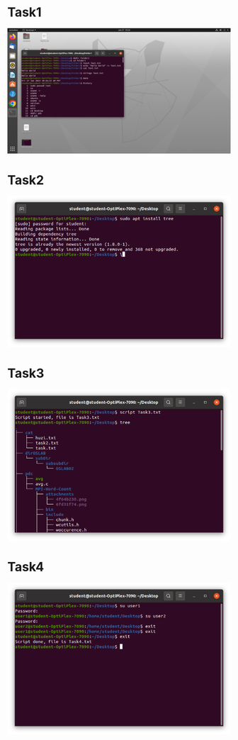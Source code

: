 # Task1

![This is an image](./Task1SS.png)
# Task2
![This is an image](./Task2SS.png)


# Task3

![This is an image](./Task3SS.png)
# Task4

![This is an image](./Task4SS.png)
